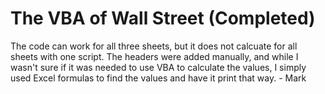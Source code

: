 # The VBA of Wall Street (Completed)

The code can work for all three sheets, but it does not calcuate for all sheets with one script. The headers were added manually, and while I wasn't sure if it was needed to use VBA to calculate the values, I simply used Excel formulas to find the values and have it print that way. - Mark
